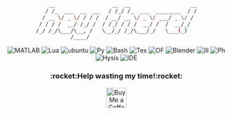 <div align="center">
    
```bash
    __                  __  __                   __
   / /_  ___  __  __   / /_/ /_  ___  ________  / /
  / __ \/ _ \/ / / /  / __/ __ \/ _ \/ ___/ _ \/ / 
 / / / /  __/ /_/ /  / /_/ / / /  __/ /  /  __/_/  
/_/ /_/\___/\__, /   \__/_/ /_/\___/_/   \___(_)   
           /____/                                  
```
</div >

<div align="center">

![MATLAB](https://img.shields.io/badge/MATLAB-e86e05?style=for-the-badge&logo=Octave&logoColor=white)
![Lua](https://img.shields.io/badge/lua-%232C2D72.svg?style=for-the-badge&logo=lua&logoColor=white)
![ubuntu](https://img.shields.io/badge/Ubuntu-E95420?style=for-the-badge&logo=ubuntu&logoColor=white)
![Py](https://img.shields.io/badge/Python-3776AB?style=for-the-badge&logo=python&logoColor=white)
![Bash](https://img.shields.io/badge/GNU%20Bash-4EAA25?style=for-the-badge&logo=GNU%20Bash&logoColor=white)
![Tex](https://img.shields.io/badge/LATEX-47A141?style=for-the-badge&logo=Overleaf&logoColor=white)
![OF](https://img.shields.io/badge/OPENFOAM-3138c1.svg?&style=for-the-badge&logo=OPENFOAM&logoColor=white)
![Blender](https://img.shields.io/badge/blender-%23F5792A.svg?style=for-the-badge&logo=blender&logoColor=white)
![Ill](https://img.shields.io/badge/Adobe%20Illustrator-FF9A00?style=for-the-badge&logo=adobe%20illustrator&logoColor=white)
![Ph](https://img.shields.io/badge/Adobe%20Photoshop-31A8FF?style=for-the-badge&logo=Adobe%20Photoshop&logoColor=black)
![Hysis](https://img.shields.io/badge/AspenHysis-d6c024.svg?&style=for-the-badge&logo=OPENFOAM&logoColor=white)
![IDE](https://img.shields.io/badge/NeoVim-%2357A143.svg?&style=for-the-badge&logo=neovim&logoColor=white)
  
</div>

<div align="center">
    <h3>:rocket:Help wasting my time!:rocket:</h3>
<a href='https://ko-fi.com/sommaa' target='_blank'><img height='35' style='border:0px;height:46px;' src='https://az743702.vo.msecnd.net/cdn/kofi3.png?v=0' border='0' alt='Buy Me a Coffee at ko-fi.com' />

</div>
    

